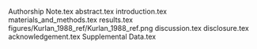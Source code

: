 Authorship Note.tex
abstract.tex
introduction.tex
materials_and_methods.tex
results.tex
figures/Kurlan_1988_ref/Kurlan_1988_ref.png
discussion.tex
disclosure.tex
acknowledgement.tex
Supplemental Data.tex
